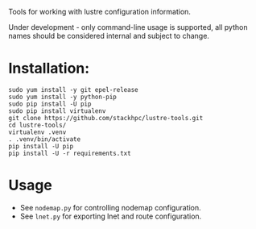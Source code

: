 Tools for working with lustre configuration information.

Under development - only command-line usage is supported, all python names should be considered internal and subject to change.

# Installation:

```shell
sudo yum install -y git epel-release
sudo yum install -y python-pip
sudo pip install -U pip
sudo pip install virtualenv
git clone https://github.com/stackhpc/lustre-tools.git
cd lustre-tools/
virtualenv .venv
. .venv/bin/activate
pip install -U pip
pip install -U -r requirements.txt
```

# Usage
- See `nodemap.py` for controlling nodemap configuration.
- See `lnet.py` for exporting lnet and route configuration.
